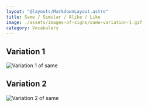 ```yaml
---
layout: "@layouts/MarkdownLayout.astro"
title: Same / Similar / Alike / Like
image: ./assets/images-of-signs/same-variation-1.gif
category: Vocabulary
---
```


## Variation 1

![Variation 1 of same](@signs/same-variation-1.gif)

## Variation 2

![Variation 2 of same](@signs/same-variation-2.gif)
